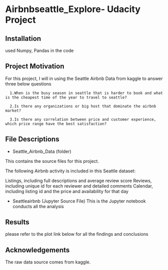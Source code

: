 # Airbnbseattle_Explore- Udacity Project



## Installation

used Numpy, Pandas in the code


## Project Motivation
For this project, I will in using the Seattle Airbnb Data from kaggle to answer three below questions

      1.When is the busy season in seattle that is harder to book and what is the cheapest time of the year to travel to seattle?
   
      2.Is there any organizations or big host that dominate the airbnb market?
   
      3.Is there any correlation between price and customer experience, which price range have the best satisfaction?

## File Descriptions

- Seattle_Airbnb_Data (folder)

This contains the source files for this project.

The following Airbnb activity is included in this Seattle dataset:

Listings, including full descriptions and average review score
Reviews, including unique id for each reviewer and detailed comments
Calendar, including listing id and the price and availability for that day

- Seattleairbnb (Jupyter Source File)
This is the Jupyter notebook conducts all the analysis

## Results

please refer to the plot link below for all the findings and conclusions

## Acknowledgements
The raw data source comes from kaggle.
